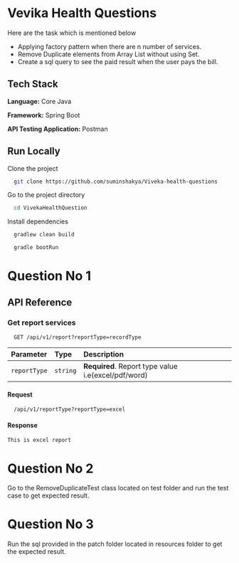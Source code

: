 
# Vevika Health Questions
  Here are the task which is mentioned below 
   - Applying factory pattern when there are n number of services. 
   - Remove Duplicate elements from Array List without using Set. 
   - Create a sql query to see the paid result when the user pays the bill. 


## Tech Stack

**Language:** Core Java

**Framework:** Spring Boot

**API Testing Application:** Postman

## Run Locally

Clone the project

```bash
  git clone https://github.com/suminshakya/Viveka-health-questions
```

Go to the project directory

```bash
  cd VivekaHealthQuestion
```

Install dependencies

```bash
  gradlew clean build
```

```bash
  gradle bootRun
```

# Question No 1
## API Reference


### Get report services

```http
  GET /api/v1/report?reportType=recordType 
```

| Parameter | Type     | Description                       |
| :-------- | :------- | :-------------------------------- |
| `reportType`      | `string` | **Required**.  Report type value i.e(excel/pdf/word)|


#### Request

```http
  /api/v1/reportType?reportType=excel
```

#### Response
```
This is excel report

```
# Question No 2

Go to the RemoveDuplicateTest class located on test folder and run the test case to get expected result.

# Question No 3
Run the sql provided in the patch folder located in resources folder to get the expected result.




